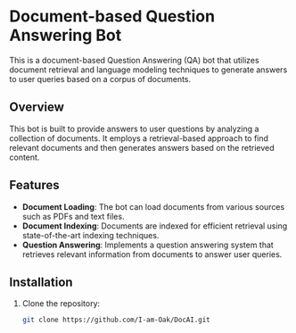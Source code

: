 # Document-based Question Answering Bot

This is a document-based Question Answering (QA) bot that utilizes document retrieval and language modeling techniques to generate answers to user queries based on a corpus of documents.

## Overview

This bot is built to provide answers to user questions by analyzing a collection of documents. It employs a retrieval-based approach to find relevant documents and then generates answers based on the retrieved content.

## Features

- **Document Loading**: The bot can load documents from various sources such as PDFs and text files. 
- **Document Indexing**: Documents are indexed for efficient retrieval using state-of-the-art indexing techniques.
- **Question Answering**: Implements a question answering system that retrieves relevant information from documents to answer user queries.

## Installation

1. Clone the repository:

   ```bash
   git clone https://github.com/I-am-Oak/DocAI.git
